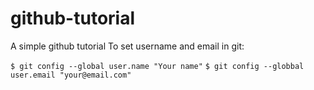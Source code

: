 # github-tutorial
A simple github tutorial 
To set username and email in git:

`$ git config --global user.name "Your name"`
`$ git config --globbal user.email "your@email.com"`



